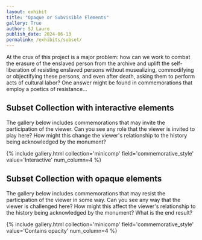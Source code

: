 ```yaml
---
layout: exhibit
title: "Opaque or Subvisible Elements"
gallery: True
author: SJ Lauro
publish_date: 2024-06-13
permalink: /exhibits/subset/
---
```


At the crux of this project is a major problem: how can we work to combat the erasure of the enslaved person from the archive and uplift the self-liberation of resisting enslaved persons without musealizing, commodifying or objectifying these persons, and even after death, asking them to perform acts of cultural labor? One answer might be found in commemorations that employ a poetics of resistance... 


## Subset Collection with interactive elements

The gallery below includes commemorations that may invite the participation of the viewer. Can you see any role that the viewer is invited to play here? How might this change the viewer's relationship to the history being acknowledged by the monument? 

{% include gallery.html collection='minicomp' field='commemorative_style' value='Interactive' num_column=4 %}


## Subset Collection with opaque elements

The gallery below includes commemorations that may resist the participation of the viewer in some way. Can you see any way that the viewer is challenged here? How might this affect the viewer's relationship to the history being acknowledged by the monument? What is the end result? 

{% include gallery.html collection='minicomp' field='commemorative_style' value='Contains opacity' num_column=4 %}







